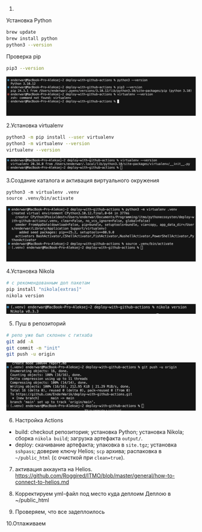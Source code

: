 1.
Установка Python 
```bash
brew update
brew install python
python3 --version
```
Проверка pip
```bash
pip3 --version
```

![Установка Python](images/Снимок%20экрана%202025-09-21%20в%2019.35.19.png)

2.Установка virtualenv
```bash
python3 -m pip install --user virtualenv
python3 -m virtualenv --version
virtualenv --version
```
![Проверка virtualenv](images/Снимок%20экрана%202025-09-21%20в%2019.40.01.png)

3.Создание каталога и активация виртуального окружения
```
python3 -m virtualenv .venv
source .venv/bin/activate
```
![Создание каталога](images/Снимок%20экрана%202025-09-21%20в%2019.44.48.png)

4.Установка Nikola
```bash
# c рекомендованным доп пакетам
pip install "nikola[extras]"
nikola version
```
![Установка Nikola](images/Снимок%20экрана%202025-09-21%20в%2019.50.31.png)

5. Пуш в репозиторий
```bash
# репо уже был склонен с гитхаба
git add -A
git commit -m "init"
git push -u origin
```
![Пуш в репозиторий](images/Снимок%20экрана%202025-09-21%20в%2019.58.41.png)

6. Настройка Actions 

- build: checkout репозитория; установка Python; установка Nikola; сборка `nikola build`; загрузка артефакта `output/`.
- deploy: скачивание артефакта; упаковка в `site.tgz`; установка `sshpass`; доверие ключу Helios; `scp` архива; распаковка в `~/public_html` (с очисткой при `clean=true`).



7. активация аккаунта на Helios. 
https://github.com/Roggired/ITMO/blob/master/general/how-to-connect-to-helios.md

8. Корректируем yml-файл под место куда деплоим
Деплою в ~/public_html

9. Проверяем, что все задеплоилось


10.Отлаживаем